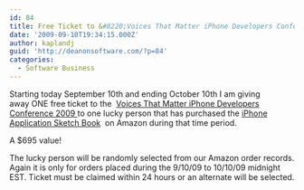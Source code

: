 ```yaml
---
id: 84
title: Free Ticket to &#8220;Voices That Matter iPhone Developers Conference&#8221;
date: '2009-09-10T19:34:15.000Z'
author: kaplandj
guid: 'http://deanonsoftware.com/?p=84'
categories:
  - Software Business
---
```

Starting today September 10th and ending October 10th I am giving away ONE free ticket to the  [Voices That Matter iPhone Developers Conference 2009 ](http://www.voicesthatmatter.com/iphone2009/)to one lucky person that has purchased the [iPhone Application Sketch Book](http://www.mobilesketchbook.com/)  on Amazon during that time period.

A $695 value!

The lucky person will be randomly selected from our Amazon order records. Again it is only for orders placed during the 9/10/09 to 10/10/09 midnight EST. Ticket must be claimed within 24 hours or an alternate will be selected.
